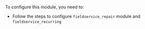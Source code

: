 To configure this module, you need to:

- Follow the steps to configure ``fieldservice_repair`` module and ``fieldservice_recurring``
